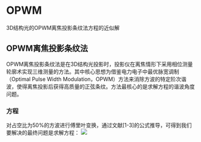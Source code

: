 # OPWM
3D结构光的OPWM离焦投影条纹法方程的近似解

## OPWM离焦投影条纹法
OPWM离焦投影条纹法是在3D结构光投影时，投影仪在离焦情形下采用相位测量轮廓术实现三维测量的方法。其中核心思想为借鉴电力电子中最优脉宽调制（Optimal Pulse Width Modulation，OPWM）方法来消除方波的特定阶次谐波，使得离焦投影后获得高质量的正弦条纹。方法最核心的是求解方程的谐波角度问题。

### 方程
对占空比为50%的方波进行傅里叶变换，通过文献[1-3]的公式推导，可得到我们要解决的最终问题是求解方程：
![](https://latex.codecogs.com/gif.latex?\\sum_{i=0}^n)
